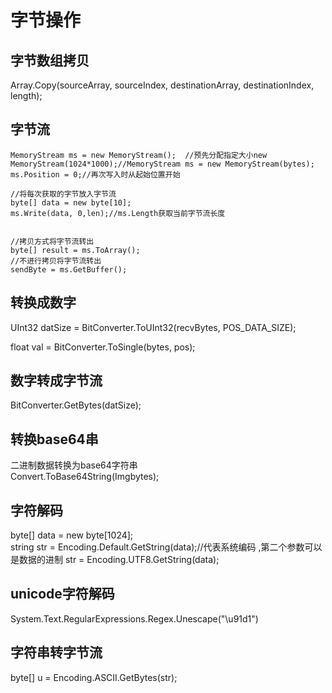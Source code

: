 
# 字节操作

## 字节数组拷贝

Array.Copy(sourceArray, sourceIndex, destinationArray, destinationIndex, length);

## 字节流

```
MemoryStream ms = new MemoryStream();  //预先分配指定大小new MemoryStream(1024*1000);//MemoryStream ms = new MemoryStream(bytes);
ms.Position = 0;//再次写入时从起始位置开始

//将每次获取的字节放入字节流
byte[] data = new byte[10];
ms.Write(data, 0,len);//ms.Length获取当前字节流长度


//拷贝方式将字节流转出
byte[] result = ms.ToArray();
//不进行拷贝将字节流转出
sendByte = ms.GetBuffer();
```

## 转换成数字

UInt32 datSize =  BitConverter.ToUInt32(recvBytes, POS_DATA_SIZE);  

float val = BitConverter.ToSingle(bytes, pos);

## 数字转成字节流

BitConverter.GetBytes(datSize);

## 转换base64串

二进制数据转换为base64字符串  
Convert.ToBase64String(Imgbytes);

## 字符解码

byte[] data = new byte[1024];  
string str = Encoding.Default.GetString(data);//代表系统编码 ,第二个参数可以是数据的进制
str = Encoding.UTF8.GetString(data);  

## unicode字符解码

System.Text.RegularExpressions.Regex.Unescape("\u91d1")

## 字符串转字节流

byte[] u = Encoding.ASCII.GetBytes(str);

